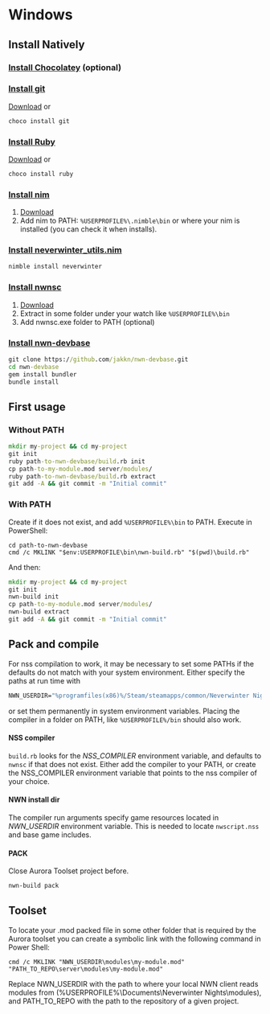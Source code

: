 # Windows

## Install Natively

### [Install Chocolatey](https://chocolatey.org/install#installing-chocolatey) (optional)

### [Install git](https://git-scm.com/)
[Download](https://git-scm.com/download/)
or
```bat
choco install git
```

### [Install Ruby](https://www.ruby-lang.org/)
[Download](https://rubyinstaller.org/downloads/)
or
```bat
choco install ruby
```

### [Install nim](https://nim-lang.org/)
1. [Download](https://nim-lang.org/install_windows.html)
2. Add nim to PATH:
```%USERPROFILE%\.nimble\bin```
or 
where your nim is installed (you can check it when installs).

### [Install neverwinter_utils.nim](https://github.com/niv/neverwinter.nim)
```bat
nimble install neverwinter
```

### [Install nwnsc](https://gitlab.com/glorwinger/nwnsc)
1. [Download](https://neverwintervault.org/project/nwnee/other/tool/nwnsc-nwn-enhanced-edition-script-compiler)
2. Extract in some folder under your watch like ```%USERPROFILE%\bin```
3. Add nwnsc.exe folder to PATH (optional)

### [Install nwn-devbase](https://github.com/jakkn/nwn-devbase)
```bat
git clone https://github.com/jakkn/nwn-devbase.git
cd nwn-devbase
gem install bundler
bundle install
```

## First usage

### Without PATH
```bat
mkdir my-project && cd my-project
git init
ruby path-to-nwn-devbase/build.rb init
cp path-to-my-module.mod server/modules/
ruby path-to-nwn-devbase/build.rb extract
git add -A && git commit -m "Initial commit"
```

### With PATH
Create if it does not exist, and add ```%USERPROFILE%\bin``` to PATH.
Execute in PowerShell:
```posh
cd path-to-nwn-devbase
cmd /c MKLINK "$env:USERPROFILE\bin\nwn-build.rb" "$(pwd)\build.rb"
```
And then:
```bat
mkdir my-project && cd my-project
git init
nwn-build init
cp path-to-my-module.mod server/modules/
nwn-build extract
git add -A && git commit -m "Initial commit"
```

## Pack and compile
For nss compilation to work, it may be necessary to set some PATHs if the defaults do not match with your system environment. Either specify the paths at run time with

```bat
NWN_USERDIR="%programfiles(x86)%/Steam/steamapps/common/Neverwinter Nights" NSS_COMPILER="%USERPROFILE%/bin/nwnsc" nwn-build compile
```
or set them permanently in system environment variables. Placing the compiler in a folder on PATH, like `%USERPROFILE%/bin` should also work.

#### NSS compiler
`build.rb` looks for the _NSS_COMPILER_ environment variable, and defaults to `nwnsc` if that does not exist. Either add the compiler to your PATH, or create the NSS_COMPILER environment variable that points to the nss compiler of your choice.

#### NWN install dir
The compiler run arguments specify game resources located in _NWN_USERDIR_ environment variable. This is needed to locate `nwscript.nss` and base game includes.

#### PACK
Close Aurora Toolset project before.
```bat
nwn-build pack
```

## Toolset
To locate your .mod packed file in some other folder that is required by the Aurora toolset you can create a symbolic link with the following command in Power Shell:
```posh
cmd /c MKLINK "NWN_USERDIR\modules\my-module.mod" "PATH_TO_REPO\server\modules\my-module.mod"
```
Replace NWN_USERDIR with the path to where your local NWN client reads modules from (%USERPROFILE%\Documents\Neverwinter Nights\modules), and PATH_TO_REPO with the path to the repository of a given project.